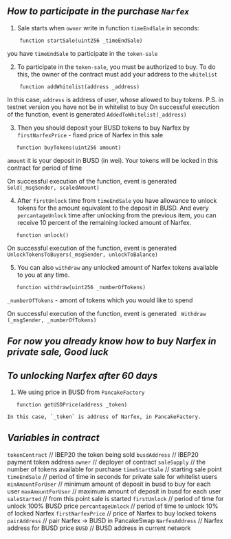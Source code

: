## ***How to participate in the purchase `Narfex`***
1. Sale starts when `owner` write in function `timeEndSale` in seconds:
```solidity
    function startSale(uint256 _timeEndSale)
```
 you have `timeEndSale` to participate in the `token-sale`

2. To participate in the `token-sale`, you must be authorized to buy. To do this, the owner of the contract must add your address to the `whitelist`
```solidity
    function addWhitelist(address _address)
```
   In this case, `address` is address of user, whose allowed to buy tokens.
    P.S. in testnet version you have not be in whitelist to buy
On successful execution of the function, event is generated
`AddedToWhitelist(_address)`
   

3. Then you should deposit your BUSD tokens to buy Narfex by `firstNarfexPrice` - fixed price of Narfex in this sale
```solidity
   function buyTokens(uint256 amount)
```
   `amount` it is your deposit in BUSD (in wei). Your tokens will be locked in this contract for period of time
   
On successful execution of the function, event is generated
`Sold(_msgSender, scaledAmount)`
   
4. After `firstUnlock` time from `timeEndSale` you have allowance to unlock tokens for the amount equivalent to the deposit in BUSD. And every `percantageUnlock` time after unlocking from the previous item, you can receive 10 percent of the remaining locked amount of Narfex.
```solidity
   function unlock()
```

On successful execution of the function, event is generated
`UnlockTokensToBuyers(_msgSender, unlockToBalance)`

5. You can also `withdraw` any unlocked amount of Narfex tokens available to you at any time.   
```solidity
   function withdraw(uint256 _numberOfTokens)
```
   `_numberOfTokens` - amont of tokens which you would like to spend
   
On successful execution of the function, event is generated
` Withdraw (_msgSender, _numberOfTokens)`

## ***For now you already know how to buy Narfex in private sale, Good luck***

## ***To unlocking Narfex after 60 days***
1. We using price in BUSD from `PancakeFactory`
```solidity
   function getUSDPrice(address _token)
```
    In this case, `_token` is address of Narfex, in PancakeFactory.
    
## ***Variables in contract***

`tokenContract`  // IBEP20 the token being sold
`busdAddress` // IBEP20 payment token address
`owner` // deployer of contract 
`saleSupply` // the number of tokens available for purchase 
`timeStartSale` // starting sale point
`timeEndSale` // period of time in seconds for private sale for whitelist users
`minAmountForUser` // minimum amount of deposit in busd to buy for each user
`maxAmountForUser` // maximum amount of deposit in busd for each user
`saleStarted` // from this point sale is started
`firstUnlock` // period of time for unlock 100% BUSD price
`percantageUnlock` // period of time to unlock 10% of locked Narfex
`firstNarfexPrice` // price of Narfex to buy locked tokens
`pairAddress` // pair Narfex -> BUSD in PancakeSwap
`NarfexAddress` // Narfex address for BUSD price
`BUSD` // BUSD address in current network
